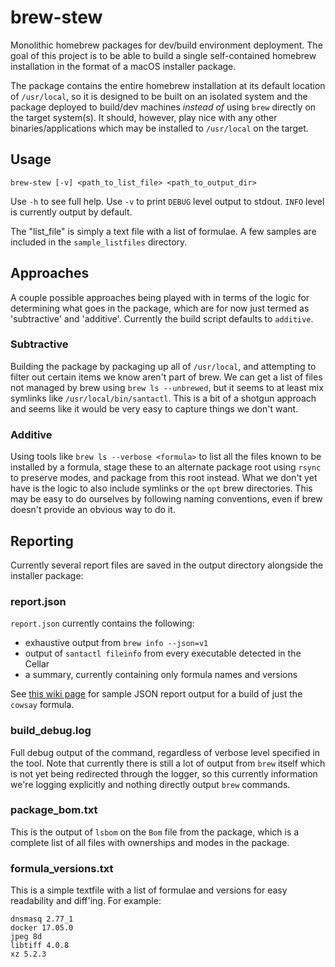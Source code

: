 # brew-stew

Monolithic homebrew packages for dev/build environment deployment. The goal of this project is to be able to build a single self-contained homebrew installation in the format of a macOS installer package.

The package contains the entire homebrew installation at its default location of `/usr/local`, so it is designed to be built on an isolated system and the package deployed to build/dev machines _instead of_ using `brew` directly on the target system(s). It should, however, play nice with any other binaries/applications which may be installed to `/usr/local` on the target.

## Usage

`brew-stew [-v] <path_to_list_file> <path_to_output_dir>`

Use `-h` to see full help. Use `-v` to print `DEBUG` level output to stdout. `INFO` level is currently output by default.

The "list_file" is simply a text file with a list of formulae. A few samples are included in the `sample_listfiles` directory.

## Approaches

A couple possible approaches being played with in terms of the logic for determining what goes in the package, which are for now just termed as 'subtractive' and 'additive'. Currently the build script defaults to `additive`.

### Subtractive

Building the package by packaging up all of `/usr/local`, and attempting to filter out certain items we know aren't part of brew. We can get a list of files not managed by brew using `brew ls --unbrewed`, but it seems to at least mix symlinks like `/usr/local/bin/santactl`. This is a bit of a shotgun approach and seems like it would be very easy to capture things we don't want.

### Additive

Using tools like `brew ls --verbose <formula>` to list all the files known to be installed by a formula, stage these to an alternate package root using `rsync` to preserve modes, and package from this root instead. What we don't yet have is the logic to also include symlinks or the `opt` brew directories. This may be easy to do ourselves by following naming conventions, even if brew doesn't provide an obvious way to do it.

## Reporting

Currently several report files are saved in the output directory alongside the installer package:

### report.json

`report.json` currently contains the following:

- exhaustive output from `brew info --json=v1`
- output of `santactl fileinfo` from every executable detected in the Cellar
- a summary, currently containing only formula names and versions

See [this wiki page](https://github.com/timsutton/brew-stew/wiki/Report-JSON) for sample JSON report output for a build of just the `cowsay` formula.

### build_debug.log

Full debug output of the command, regardless of verbose level specified in the tool. Note that currently there is still a lot of output from `brew` itself which is not yet being redirected through the logger, so this currently information we're logging explicitly and nothing directly output `brew` commands.

### package_bom.txt

This is the output of `lsbom` on the `Bom` file from the package, which is a complete list of all files with ownerships and modes in the package.

### formula_versions.txt

This is a simple textfile with a list of formulae and versions for easy readability and diff'ing. For example:

```
dnsmasq 2.77_1
docker 17.05.0
jpeg 8d
libtiff 4.0.8
xz 5.2.3
```
